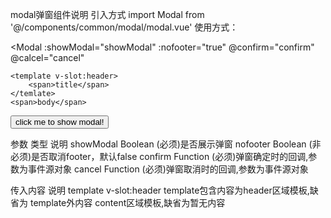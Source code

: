 modal弹窗组件说明
引入方式 import Modal from '@/components/common/modal/modal.vue'
使用方式：

<Modal
    :showModal="showModal"
    :nofooter="true"
    @confirm="confirm"
    @calcel="cancel"
>
    <template v-slot:header>
        <span>title</span>
    </temlate>
    <span>body</span>
</Modal>
<button @click="show">click me to show modal!</button>
<script>
export default {
    data() {
        return {
            showModal: false
        }
    },
    methods: {
        show() {
            this.data.showModal = true;
        },
        confirm() {
            this.data.showModal = false;
        },
        cancel() {
            this.data.cancel = false;
        }
    }
}
</script>

 参数        类型         说明
showModal   Boolean     (必须)是否展示弹窗
nofooter    Boolean     (非必须)是否取消footer，默认false
confirm     Function    (必须)弹窗确定时的回调,参数为事件源对象
cancel      Function    (必须)弹窗取消时的回调,参数为事件源对象

 传入内容                        说明
template v-slot:header          template包含内容为header区域模板,缺省为<template v-slot:header><b>弹窗</b></template>
template外内容                  content区域模板,缺省为<span>暂无内容</span>